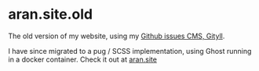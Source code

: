 # aran.site.old
The old version of my website, using my [Github issues CMS, Gityll](https://github.com/aranscope/gityll).

I have since migrated to a pug / SCSS implementation, using Ghost running in a docker container. Check it out at [aran.site](https://aran.site)
